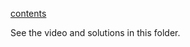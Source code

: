 [contents ](https://www.cs.hmc.edu/twiki/bin/view/CS5/FunWithImagesGold2010)

See the video and solutions in this folder.
